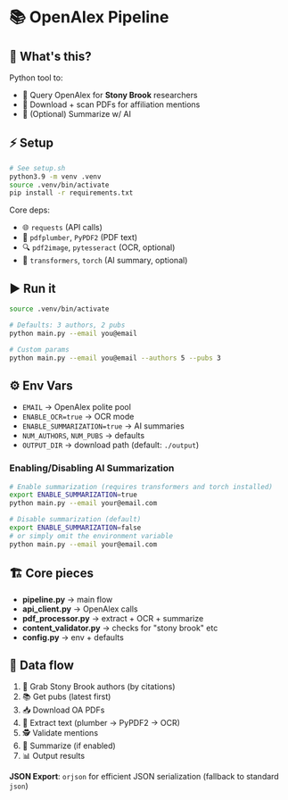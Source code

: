 # 📚 OpenAlex Pipeline

## 📝 What's this?

Python tool to:

* 🔎 Query OpenAlex for **Stony Brook** researchers
* 📄 Download + scan PDFs for affiliation mentions
* 🤖 (Optional) Summarize w/ AI

## ⚡ Setup

```bash
# See setup.sh
python3.9 -m venv .venv  
source .venv/bin/activate  
pip install -r requirements.txt
```

Core deps:

* 🌐 `requests` (API calls)
* 📄 `pdfplumber`, `PyPDF2` (PDF text)
* 🔍 `pdf2image`, `pytesseract` (OCR, optional)
* 🤖 `transformers`, `torch` (AI summary, optional)

## ▶️ Run it

```bash
source .venv/bin/activate  

# Defaults: 3 authors, 2 pubs
python main.py --email you@email  

# Custom params
python main.py --email you@email --authors 5 --pubs 3
```

## ⚙️ Env Vars

* `EMAIL` → OpenAlex polite pool
* `ENABLE_OCR=true` → OCR mode
* `ENABLE_SUMMARIZATION=true` → AI summaries
* `NUM_AUTHORS`, `NUM_PUBS` → defaults
* `OUTPUT_DIR` → download path (default: `./output`)

### Enabling/Disabling AI Summarization

```bash
# Enable summarization (requires transformers and torch installed)
export ENABLE_SUMMARIZATION=true
python main.py --email your@email.com

# Disable summarization (default)
export ENABLE_SUMMARIZATION=false
# or simply omit the environment variable
python main.py --email your@email.com
```

## 🏗️ Core pieces

* **pipeline.py** → main flow
* **api_client.py** → OpenAlex calls
* **pdf_processor.py** → extract + OCR + summarize
* **content_validator.py** → checks for "stony brook" etc
* **config.py** → env + defaults

## 🔄 Data flow

1. 📡 Grab Stony Brook authors (by citations)
2. 📚 Get pubs (latest first)
3. 📥 Download OA PDFs
4. 📄 Extract text (plumber → PyPDF2 → OCR)
5. 🕵 Validate mentions
6. 🤖 Summarize (if enabled)
7. 📊 Output results

**JSON Export**: `orjson` for efficient JSON serialization (fallback to standard `json`)

<br>
